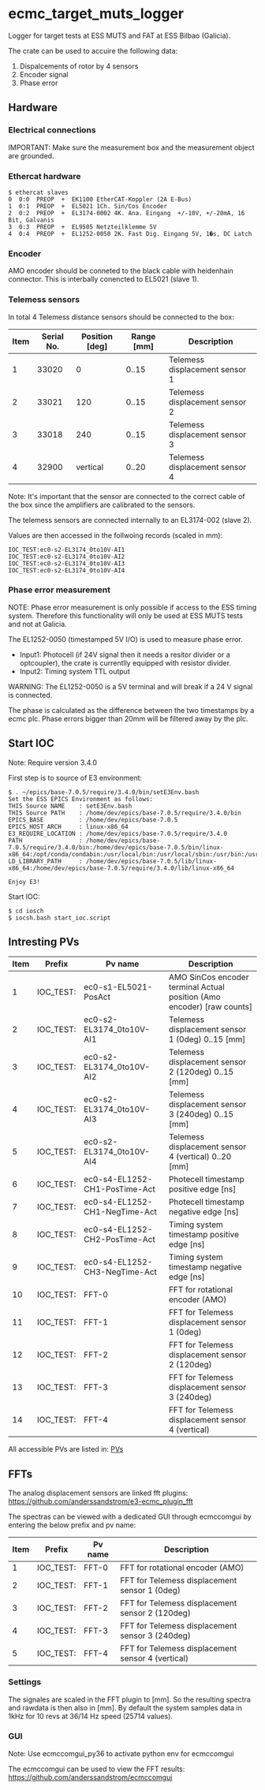 # ecmc_target_muts_logger
Logger for target tests at ESS MUTS and FAT at ESS Bilbao (Galicia).

The crate can be used to accuire the following data:
1. Dispalcements of rotor by 4 sensors
2. Encoder signal
3. Phase error

## Hardware

### Electrical connections

IMPORTANT: Make sure the measurement box and the measurement object are grounded.

### Ethercat hardware

```
$ ethercat slaves
0  0:0  PREOP  +  EK1100 EtherCAT-Koppler (2A E-Bus)
1  0:1  PREOP  +  EL5021 1Ch. Sin/Cos Encoder
2  0:2  PREOP  +  EL3174-0002 4K. Ana. Eingang  +/-10V, +/-20mA, 16 Bit, Galvanis
3  0:3  PREOP  +  EL9505 Netzteilklemme 5V
4  0:4  PREOP  +  EL1252-0050 2K. Fast Dig. Eingang 5V, 1�s, DC Latch
```

### Encoder

AMO encoder should be conneted to the black cable with heidenhain connector. This is interbally conencted to EL5021 (slave 1). 

### Telemess sensors

In total 4 Telemess distance sensors should be connected to the box:

Item | Serial No. | Position [deg] | Range [mm] | Description
---  | ---        | ---            | ---        | --- |
1    | 33020      | 0              | 0..15      | Telemess displacement sensor 1
2    | 33021      | 120            | 0..15      | Telemess displacement sensor 2
3    | 33018      | 240            | 0..15      | Telemess displacement sensor 3
4    | 32900      | vertical       | 0..20      | Telemess displacement sensor 4

Note: It's important that the sensor are connected to the correct cable of the box since the amplifiers are calibrated to the sensors.

The telemess sensors are connected internally to an EL3174-002 (slave 2).

Values are then accessed in the follwoing records (scaled in mm):
```
IOC_TEST:ec0-s2-EL3174_0to10V-AI1
IOC_TEST:ec0-s2-EL3174_0to10V-AI2
IOC_TEST:ec0-s2-EL3174_0to10V-AI3
IOC_TEST:ec0-s2-EL3174_0to10V-AI4
```

### Phase error measurement

NOTE: Phase error measurement is only possible if access to the ESS timing system. Therefore this functionality will only be used at ESS MUTS tests and not at Galicia.

The EL1252-0050 (timestamped 5V I/O) is used to measure phase error.
* Input1: Photocell (if 24V signal then it needs a resitor divider or a optcoupler), the crate is currentlly equipped with resistor divider.
* Input2: Timing system TTL output

WARNING: The EL1252-0050 is a 5V terminal and will break if a 24 V signal is connected.

The phase is calculated as the difference between the two timestamps by a ecmc plc. Phase errors bigger than 20mm will be filtered away by the plc.

## Start IOC

Note: Require version 3.4.0

First step is to source of E3 environment:

```
$ . ~/epics/base-7.0.5/require/3.4.0/bin/setE3Env.bash 
Set the ESS EPICS Environment as follows:
THIS Source NAME    : setE3Env.bash
THIS Source PATH    : /home/dev/epics/base-7.0.5/require/3.4.0/bin
EPICS_BASE          : /home/dev/epics/base-7.0.5
EPICS_HOST_ARCH     : linux-x86_64
E3_REQUIRE_LOCATION : /home/dev/epics/base-7.0.5/require/3.4.0
PATH                : /home/dev/epics/base-7.0.5/require/3.4.0/bin:/home/dev/epics/base-7.0.5/bin/linux-x86_64:/opt/conda/condabin:/usr/local/bin:/usr/local/sbin:/usr/bin:/usr/sbin:/bin:/sbin:/home/dev/.local/bin:/home/dev/bin
LD_LIBRARY_PATH     : /home/dev/epics/base-7.0.5/lib/linux-x86_64:/home/dev/epics/base-7.0.5/require/3.4.0/lib/linux-x86_64

Enjoy E3!
```

Start IOC:
```
$ cd iosch
$ iocsh.bash start_ioc.script
```

## Intresting PVs

Item | Prefix   | Pv name                        | Description
--- | ---       | ---                            | --- |
1   | IOC_TEST: | ec0-s1-EL5021-PosAct           | AMO SinCos encoder terminal Actual position (Amo encoder) [raw counts]
2   | IOC_TEST: | ec0-s2-EL3174_0to10V-AI1       | Telemess displacement sensor 1 (0deg)  0..15 [mm]
3   | IOC_TEST: | ec0-s2-EL3174_0to10V-AI2       | Telemess displacement sensor 2 (120deg) 0..15 [mm]
4   | IOC_TEST: | ec0-s2-EL3174_0to10V-AI3       | Telemess displacement sensor 3 (240deg) 0..15 [mm]
5   | IOC_TEST: | ec0-s2-EL3174_0to10V-AI4       | Telemess displacement sensor 4 (vertical) 0..20 [mm]
6   | IOC_TEST: | ec0-s4-EL1252-CH1-PosTime-Act  | Photecell timestamp positive edge [ns]
7   | IOC_TEST: | ec0-s4-EL1252-CH1-NegTime-Act  | Photecell timestamp negative edge [ns]
8   | IOC_TEST: | ec0-s4-EL1252-CH2-PosTime-Act  | Timing system timestamp positive edge [ns]
9   | IOC_TEST: | ec0-s4-EL1252-CH3-NegTime-Act  | Timing system timestamp negative edge [ns]
10  | IOC_TEST: | FFT-0                          | FFT for rotational encoder (AMO)
11  | IOC_TEST: | FFT-1                          | FFT for Telemess displacement sensor 1 (0deg)
12  | IOC_TEST: | FFT-2                          | FFT for Telemess displacement sensor 2 (120deg)
13  | IOC_TEST: | FFT-3                          | FFT for Telemess displacement sensor 3 (240deg)
14  | IOC_TEST: | FFT-4                          | FFT for Telemess displacement sensor 4 (vertical)

All accessible PVs are listed in: [PVs](./iocsh/pvs.log)

## FFTs

The analog displacement sensors are linked fft plugins:
https://github.com/anderssandstrom/e3-ecmc_plugin_fft

The spectras can be viewed with a dedicated GUI through ecmccomgui by entering the below prefix and pv name: 

Item | Prefix    | Pv name                        | Description
---  | ---       | ---                            | --- |
1    | IOC_TEST: | FFT-0                          | FFT for rotational encoder (AMO)
2    | IOC_TEST: | FFT-1                          | FFT for Telemess displacement sensor 1 (0deg)
3    | IOC_TEST: | FFT-2                          | FFT for Telemess displacement sensor 2 (120deg)
4    | IOC_TEST: | FFT-3                          | FFT for Telemess displacement sensor 3 (240deg)
5    | IOC_TEST: | FFT-4                          | FFT for Telemess displacement sensor 4 (vertical)


### Settings
The signales are scaled in the FFT plugin to [mm]. So the resulting spectra and rawdata is then also in [mm]. By default the system samples data in 1kHz for 10 revs at 36/14 Hz speed (25714 values). 

### GUI

Note: Use ecmccomgui_py36 to activate python env for ecmccomgui

The ecmccomgui can be used to view the FFT results: https://github.com/anderssandstrom/ecmccomgui
